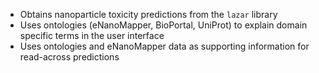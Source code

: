  - Obtains nanoparticle toxicity predictions from the `lazar` library
  - Uses ontologies (eNanoMapper, BioPortal, UniProt) to explain domain specific terms in the user interface
  - Uses ontologies and eNanoMapper data as supporting information for read-across predictions